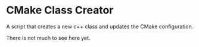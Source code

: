 # CMake Class Creator
A script that creates a new c++ class and updates the CMake configuration.

There is not much to see here yet.